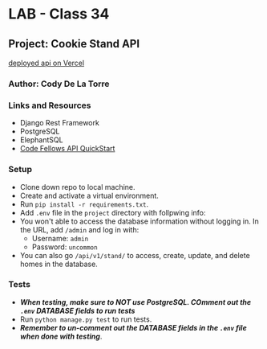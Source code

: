 # LAB - Class 34

## Project: Cookie Stand API

[deployed api on Vercel](https://cookie-stand-api-dlt.vercel.app/)

### Author: Cody De La Torre

### Links and Resources

* Django Rest Framework
* PostgreSQL
* ElephantSQL
* [Code Fellows API QuickStart](https://github.com/codefellows/python-401-api-quickstart)

### Setup

* Clone down repo to local machine.
* Create and activate a virtual environment.
* Run `pip install -r requirements.txt`.
* Add `.env` file in the `project` directory with follpwing info:
* You won't able to access the database information without logging in. In the URL, add `/admin` and log in with:
  * Username: `admin`
  * Password: `uncommon`
* You can also go `/api/v1/stand/` to access, create, update, and delete homes in the database.

### Tests

* ***When testing, make sure to NOT use PostgreSQL. COmment out the `.env` DATABASE fields to run tests***
* Run `python manage.py test` to run tests.
* ***Remember to un-comment out the DATABASE fields in the `.env` file when done with testing***.
